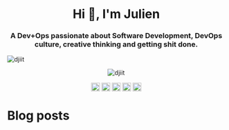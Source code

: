 <h1 align="center">Hi 👋, I'm Julien</h1>
<h3 align="center">A Dev+Ops passionate about Software Development, DevOps culture, creative thinking and getting shit done.</h3>

<p align="left"> <img src="https://komarev.com/ghpvc/?username=djiit" alt="djiit" /> </p>

<p align="center"> <img src="https://github-readme-stats.vercel.app/api?username=djiit&show_icons=true" alt="djiit" /> </p>

<p align="center">
<a href="https://dev.to/djiit" target="blank"><img align="center" src="https://cdn.jsdelivr.net/npm/simple-icons@3.0.1/icons/dev-dot-to.svg" alt="djiit" height="20" width="20" /></a>
<a href="https://twitter.com/djiit" target="blank"><img align="center" src="https://cdn.jsdelivr.net/npm/simple-icons@3.0.1/icons/twitter.svg" alt="djiit" height="20" width="20" /></a>
<a href="https://linkedin.com/in/julien.tanay" target="blank"><img align="center" src="https://cdn.jsdelivr.net/npm/simple-icons@3.0.1/icons/linkedin.svg" alt="julien.tanay" height="20" width="20" /></a>
<a href="https://stackoverflow.com/users/1891989" target="blank"><img align="center" src="https://cdn.jsdelivr.net/npm/simple-icons@3.0.1/icons/stackoverflow.svg" alt="1891989" height="20" width="20" /></a>
<a href="https://medium.com/@djiit" target="blank"><img align="center" src="https://cdn.jsdelivr.net/npm/simple-icons@3.0.1/icons/medium.svg" alt="@djiit" height="20" width="20" /></a>
</p>

# Blog posts

<!-- BLOG-POST-LIST:START -->
<!-- BLOG-POST-LIST:END -->
